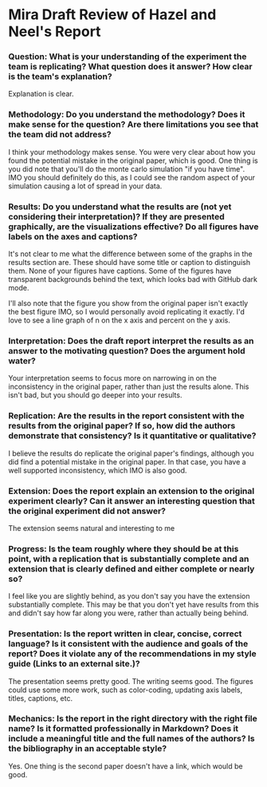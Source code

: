 # Mira Draft Review of Hazel and Neel's Report

### Question:  What is your understanding of the experiment the team is replicating?  What question does it answer?  How clear is the team's explanation?

Explanation is clear.

### Methodology: Do you understand the methodology?  Does it make sense for the question?  Are there limitations you see that the team did not address?

I think your methodology makes sense. You were very clear about how you found the potential mistake in the original paper, which is good. One thing is you did note that you'll do the monte carlo simulation "if you have time". IMO you should definitely do this, as I could see the random aspect of your simulation causing a lot of spread in your data.

### Results: Do you understand what the results are (not yet considering their interpretation)?  If they are presented graphically, are the visualizations effective?  Do all figures have labels on the axes and captions?

It's not clear to me what the difference between some of the graphs in the results section are. These should have some title or caption to distinguish them. None of your figures have captions. Some of the figures have transparent backgrounds behind the text, which looks bad with GitHub dark mode.

I'll also note that the figure you show from the original paper isn't exactly the best figure IMO, so I would personally avoid replicating it exactly. I'd love to see a line graph of n on the x axis and percent on the y axis.

### Interpretation: Does the draft report interpret the results as an answer to the motivating question?  Does the argument hold water?

Your interpretation seems to focus more on narrowing in on the inconsistency in the original paper, rather than just the results alone. This isn't bad, but you should go deeper into your results.

### Replication: Are the results in the report consistent with the results from the original paper?  If so, how did the authors demonstrate that consistency?  Is it quantitative or qualitative?

I believe the results do replicate the original paper's findings, although you did find a potential mistake in the original paper. In that case, you have a well supported inconsistency, which IMO is also good.

### Extension: Does the report explain an extension to the original experiment clearly?  Can it answer an interesting question that the original experiment did not answer?

The extension seems natural and interesting to me

### Progress: Is the team roughly where they should be at this point, with a replication that is substantially complete and an extension that is clearly defined and either complete or nearly so?

I feel like you are slightly behind, as you don't say you have the extension substantially complete. This may be that you don't yet have results from this and didn't say how far along you were, rather than actually being behind.

### Presentation: Is the report written in clear, concise, correct language?  Is it consistent with the audience and goals of the report?  Does it violate any of the recommendations in my style guide (Links to an external site.)?

The presentation seems pretty good. The writing seems good. The figures could use some more work, such as color-coding, updating axis labels, titles, captions, etc.

### Mechanics: Is the report in the right directory with the right file name?  Is it formatted professionally in Markdown?  Does it include a meaningful title and the full names of the authors?  Is the bibliography in an acceptable style? 

Yes. One thing is the second paper doesn't have a link, which would be good.